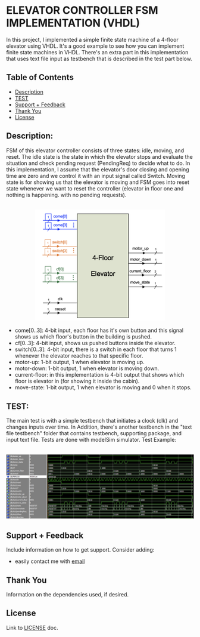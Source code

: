 # ELEVATOR CONTROLLER FSM IMPLEMENTATION (VHDL)
In this project, I implemented a simple finite state machine of a 4-floor elevator using VHDL. It's a good example to see how you can implement finite state machines in VHDL. There's an extra part in this implementation that uses text file input as testbench that is described in the test part below.

## Table of Contents
- [Description](#description)
- [TEST](#test)
- [Support + Feedback](#support--feedback)
- [Thank You](#thank-you)
- [License](#license)

## Description:
FSM of this elevator controller consists of three states: idle, moving, and reset. The idle state is the state in which the elevator stops and evaluate the situation and check pending request (PendingReq) to decide what to do. In this implementation, I assume that the elevator's door closing and opening time are zero and we control it with an input signal called Switch. Moving state is for showing us that the elevator is moving and FSM goes into reset state whenever we want to reset the controller (elevator in floor one and nothing is happening. with no pending requests).
<br></br>
<p align="center">
<img src="https://github.com/mrezaamini/Elevator-controller-FSM/blob/main/assets/elevator.png" alt="4-level elevator" width="350" />
</p>


- come[0..3]: 4-bit input, each floor has it's own button and this signal shows us which floor's button in the building is pushed.
- cf[0..3]: 4-bit input, shows us pushed buttons inside the elevator.
- switch[0..3]: 4-bit input, there is a switch in each floor that turns 1 whenever the elevator reaches to that specific floor.
- motor-up: 1-bit output, 1 when elevator is moving up.
- motor-down: 1-bit output, 1 when elevator is moving down.
- current-floor: in this implementation is 4-bit output that shows which floor is elevator in (for showing it inside the cabin).
- move-state: 1-bit output, 1 when elevator is moving and 0 when it stops.

## TEST:
The main test is with a simple testbench that initiates a clock (clk) and changes inputs over time.
In Addition, there's another testbench in the "text file testbench" folder that contains testbench, supporting package, and input text file.
Tests are done with modelSim simulator.
Test Example:
<br></br>
<p align="center">
<img src="https://github.com/mrezaamini/Elevator-controller-FSM/blob/main/assets/test.png" alt="test"/>
</p>

## Support + Feedback

Include information on how to get support. Consider adding:
- easily contact me with [email](aminiamini433@yahoo.fr)

## Thank You

Information on the dependencies used, if desired.

## License
Link to [LICENSE](LICENSE) doc.